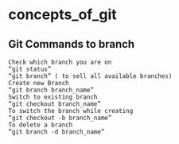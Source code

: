 # concepts_of_git
## Git Commands to branch 
    Check which branch you are on
    “git status”
    “git branch” ( to sell all available branches)
    Create new Branch
    “git branch branch_name”
    Switch to existing branch
    “git checkout branch_name”
    To switch the branch while creating
    “git checkout -b branch_name”
    To delete a branch
    “git branch -d branch_name”



